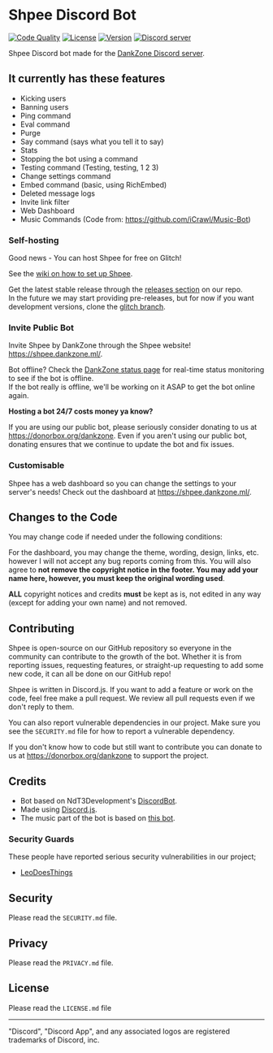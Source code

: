 # Shpee Discord Bot

<p>
    <a href="https://app.codacy.com/project/LeoDoesThings/ShpeeBot/dashboard"><img src="https://img.shields.io/codacy/grade/4d742458af0b4079b123ae14a6f95d70?style=for-the-badge" alt="Code Quality"></a>
    <a href="https://github.com/DankZone/ShpeeBot/blob/glitch/LICENSE"><img src="https://img.shields.io/github/license/DankZone/ShpeeBot?style=for-the-badge" alt="License"></a>
    <a href="https://github.com/DankZone/ShpeeBot/releases"><img src="https://img.shields.io/github/release/DankZone/ShpeeBot?style=for-the-badge" alt="Version"></a>
    <a href="https://discord.gg/gwamp7n"><img src="https://img.shields.io/discord/344369585950294016?logo=Discord&style=for-the-badge" alt="Discord server"></a>
</p>

Shpee Discord bot made for the [DankZone Discord server](https://discordapp.com/invite/gwamp7n).

## It currently has these features
- Kicking users
- Banning users
- Ping command
- Eval command
- Purge
- Say command (says what you tell it to say)
- Stats
- Stopping the bot using a command
- Testing command (Testing, testing, 1 2 3)
- Change settings command
- Embed command (basic, using RichEmbed)
- Deleted message logs
- Invite link filter
- Web Dashboard
- Music Commands (Code from: https://github.com/iCrawl/Music-Bot)

### Self-hosting

Good news - You can host Shpee for free on Glitch!

See the [wiki on how to set up Shpee](https://github.com/DankZone/ShpeeBot/wiki).

Get the latest stable release through the [releases section](https://github.com/DankZone/ShpeeBot/releases) on our repo.  
In the future we may start providing pre-releases, but for now if you want development versions, clone the [glitch branch](https://github.com/DankZone/ShpeeBot/tree/glitch).

### Invite Public Bot

Invite Shpee by DankZone through the Shpee website! <https://shpee.dankzone.ml/>.  

Bot offline? Check the [DankZone status page](https://status.dankzone.ml/) for real-time status monitoring to see if the bot is offline.  
If the bot really is offline, we'll be working on it ASAP to get the bot online again.
  
  
**Hosting a bot 24/7 costs money ya know?**

If you are using our public bot, please seriously consider donating to us at <https://donorbox.org/dankzone>. Even if you aren't using our public bot, donating ensures that we continue to update the bot and fix issues.

### Customisable
Shpee has a web dashboard so you can change the settings to your server's needs! Check out the dashboard at <https://shpee.dankzone.ml/>.

## Changes to the Code

You may change code if needed under the following conditions:

For the dashboard, you may change the theme, wording, design, links, etc. however I will not accept any bug reports coming from this. You will also agree to **not remove the copyright notice in the footer. You may add your name here, however, you must keep the original wording used**.

**ALL** copyright notices and credits **must** be kept as is, not edited in any way (except for adding your own name) and not removed.

## Contributing

Shpee is open-source on our GitHub repository so everyone in the community can contribute to the growth of the bot. Whether it is from reporting issues, requesting features, or straight-up requesting to add some new code, it can all be done on our GitHub repo!

Shpee is written in Discord.js. If you want to add a feature or work on the code, feel free make a pull request. 
We review all pull requests even if we don't reply to them.

You can also report vulnerable dependencies in our project. Make sure you see the `SECURITY.md` file for how to report a vulnerable dependency.

If you don't know how to code but still want to contribute you can donate to us at <https://donorbox.org/dankzone> to support the project.

## Credits

- Bot based on NdT3Development's [DiscordBot](https://github.com/An-Idiots-Guide/guidebot).
- Made using [Discord.js](https://github.com/hydrabolt/discord.js).
- The music part of the bot is based on [this bot](https://github.com/iCrawl/Music-Bot).

### Security Guards

These people have reported serious security vulnerabilities in our project;

- [LeoDoesThings](https://github.com/LeoDoesThings)

## Security

Please read the `SECURITY.md` file.

## Privacy

Please read the `PRIVACY.md` file.

## License

Please read the `LICENSE.md` file

---
"Discord", "Discord App", and any associated logos are registered trademarks of Discord, inc.

